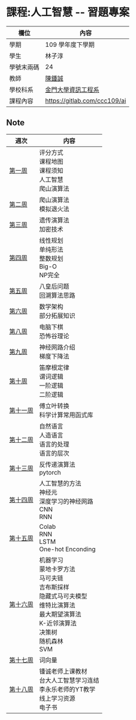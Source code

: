 # 課程:人工智慧 -- 習題專案

欄位 | 內容
-----|--------
學期 | 109 學年度下學期
學生 |  林子淳
學號末兩碼 | 24
教師 | [陳鍾誠](https://www.nqu.edu.tw/educsie/index.php?act=blog&code=list&ids=4)
學校科系 | [金門大學資訊工程系](https://www.nqu.edu.tw/educsie/index.php)
課程內容 | https://gitlab.com/ccc109/ai


## Note

週次 | 内容
---- | ----
[第一周](https://github.com/lzc2021/ai109b/blob/main/note/week1.md) |  评分方式<br>  课程地图<br>  课程须知<br>  人工智慧<br> 爬山演算法
[第二周](https://github.com/lzc2021/ai109b/blob/main/note/week2.md) | 爬山演算法<br> 模拟退火法
[第三周](https://github.com/lzc2021/ai109b/blob/main/note/week3.md) | 遗传演算法<br> 加密技术
[第四周](https://github.com/lzc2021/ai109b/blob/main/note/week4.md) | 线性规划<br> 单纯形法 <br>整数规划<br> Big-O <br> NP完全
[第五周](https://github.com/lzc2021/ai109b/blob/main/note/week5.md) | 八皇后问题 <br> 回溯算法思路
[第六周](https://github.com/lzc2021/ai109b/blob/main/note/week6.md) | 数学架构<br> 部分拓展知识
[第八周](https://github.com/lzc2021/ai109b/blob/main/note/week8.md) | 电脑下棋 <br> 恐怖谷理论
[第九周](https://github.com/lzc2021/ai109b/blob/main/note/week9.md) | 神经网路介绍 <br> 梯度下降法
[第十周](https://github.com/lzc2021/ai109b/blob/main/note/week%E5%8D%81.md) | 笛摩根定律 <br> 谓词逻辑 <br> 一阶逻辑 <br> 二阶逻辑 
[第十一周](https://github.com/lzc2021/ai109b/blob/main/note/week%E5%8D%81%E4%B8%80.md) | 傅立叶转换 <br> 科学计算常用函式库
[第十二周](https://github.com/lzc2021/ai109b/blob/main/note/week%E5%8D%81%E4%BA%8C.md) | 自然语言<br> 人造语言<br> 语言的处理<br> 语言的层次<br> 
[第十三周](https://github.com/lzc2021/ai109b/blob/main/note/week%E5%8D%81%E4%B8%89.md) | 反传递演算法 <br> pytorch
[第十四周](https://github.com/lzc2021/ai109b/blob/main/note/week%E5%8D%81%E5%9B%9B.md) | 人工智慧的方法<br> 神经元<br>深度学习的神经网路 <br>CNN <br>  RNN
[第十五周](https://github.com/lzc2021/ai109b/blob/main/note/week%E5%8D%81%E4%BA%94.md) | Colab <br> RNN <br> LSTM <br> One-hot Enconding
[第十六周](https://github.com/lzc2021/ai109b/blob/main/note/week%E5%8D%81%E5%85%AD.md) | 机器学习 <br> 蒙地卡罗方法 <br> 马可夫链  <br> 吉布斯採样  <br> 隐藏式马可夫模型  <br> 维特比演算法 <br> 最大期望演算法  <br> K-近邻演算法 <br> 决策树 <br> 随机森林 <br> SVM 
[第十七周](https://github.com/lzc2021/ai109b/blob/main/note/week%E5%8D%81%E4%B8%83.md) | 词向量 
[第十八周](https://github.com/lzc2021/ai109b/blob/main/note/week%E5%8D%81%E5%85%AB.md) | 锺诚老师上课教材 <br> 台大人工智慧学习连结 <br> 李永乐老师的YT教学 <br> 线上学习资源 <br> 电子书
